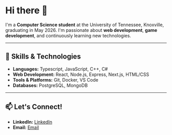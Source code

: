 # Hi there 👋


I'm a **Computer Science student** at the University of Tennessee, Knoxville, graduating in May 2026. I'm passionate about **web development**, **game development**, and continuously learning new technologies.

---

## 🌱 Skills & Technologies
- **Languages:** Typescript, JavaScript, C++, C#
- **Web Development:** React, Node.js, Express, Next.js, HTML/CSS
- **Tools & Platforms:** Git, Docker, VS Code
- **Databases:** PostgreSQL, MongoDB

---

## 📫 Let's Connect!
- **LinkedIn:** [LinkedIn](https://linkedin.com/in/sulaiman-mohyuddin)
- **Email:** [Email](mailto:smohyud1@vols.utk.edu)


<!--
**smohyud4/smohyud4** is a ✨ _special_ ✨ repository because its `README.md` (this file) appears on your GitHub profile.

Here are some ideas to get you started:

- 🔭 I’m currently working on ...
- 🌱 I’m currently learning ...
- 👯 I’m looking to collaborate on ...
- 🤔 I’m looking for help with ...
- 💬 Ask me about ...
- 📫 How to reach me: ...
- 😄 Pronouns: ...
- ⚡ Fun fact: ...
-->
